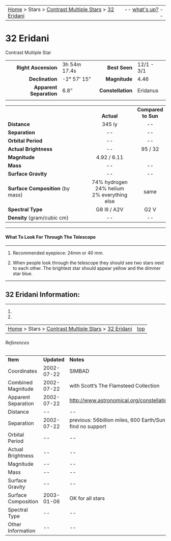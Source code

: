 <script>
	var objectName ="32 Eridani"
	var objectDesc ="Contrast Multiple Star"
	var objectImage=""
</script>

|    |    |
|:---|---:|
|[Home](/notes/#object-notes) > Stars > [Contrast Multiple Stars](../!contrast-multiple-star-info) > [32 Eridani](#32-eridani)|  -- <a href="" onclick="window.open('/img/whats-up.html?name='+objectName+'&desc='+objectDesc+'&image='+objectImage, 'Whats-Up', 'fullscreen=1,toolbar=0,location=0,menubar=0,scrollbars=0,status=0,titlebar=0'); return false;">what's up?</a> -- |

# 32 Eridani
Contrast Multiple Star

|   |   |   |   |
|--:|:--|--:|:--|
|**Right Ascension**|3h 54m 17.4s|**Best Seen**|12/1 - 3/1|
|**Declination**|-2&deg; 57' 15"|**Magnitude**|4.46|
|**Apparent Separation**| 6.8" |**Constellation**|Eridanus|
|   |   |   |   |


|   |   |   |
|---|:---:|:---:|
|   | <br/>**Actual**| **Compared<br/>to Sun** |
|**Distance** | 345 ly | -- |
|**Separation** | -- | -- |
|**Orbital Period** | -- | -- |
|**Actual Brightness**	 | --	 | 95 / 32 |
|**Magnitude** | 4.92 / 6.11 |   |
|**Mass**	             | -- | -- |
|**Surface Gravity**	 | -- | -- |
|**Surface Composition** (by mass) |74% hydrogen<br/>24% helium<br/>2% everything else| same |
|**Spectral Type**       | G8 III / A2V | G2 V | 
|**Density** (gram/cubic cm) | -- | -- | 

---
#### What To Look For Through The Telescope
---

1.  Recommended eyepiece: 24mm or 40 mm.

1.  When people look through the telescope they should see two stars next to each other.  The brightest star should appear yellow and the dimmer star blue.

---
## 32 Eridani Information:
---

1.  	

1.   

|    |    |
|:---|---:|
|[Home](/notes/#object-notes) > Stars > [Contrast Multiple Stars](../!contrast-multiple-star-info) > [32 Eridani](#32-eridani)| [top](#32-eridani) |

###### References

|   |   |   |
|---|---|---|
|**Item**|**Updated**|**Notes**| 
|Coordinates|2002-07-22|SIMBAD|
|Combined Magnitude|2002-07-22|with Scott’s The Flamsteed Collection|
|Apparent Separation|2002-07-22|<http://www.astronomical.org/constellations/eri.html>|
|Distance| -- | -- |
|Separation|2002-07-22|previous: 56billion miles, 600 Earth/Sun – BUT can find no support|
|Orbital Period	| -- | -- | 
|Actual Brightness| -- | -- |
|Magnitude| -- | -- |
|Mass| -- | -- |
|Surface Gravity| -- | -- |
|Surface Composition|2003-01-06|OK for all stars|
|Spectral Type| -- | -- |
|Other Information| -- | -- |

